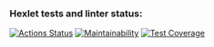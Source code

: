 ### Hexlet tests and linter status:
[![Actions Status](https://github.com/maxa27/frontend-project-46/actions/workflows/hexlet-check.yml/badge.svg)](https://github.com/maxa27/frontend-project-46/actions)
[![Maintainability](https://api.codeclimate.com/v1/badges/93066369b356c315d6e1/maintainability)](https://codeclimate.com/github/maxa27/frontend-project-46/maintainability)
[![Test Coverage](https://api.codeclimate.com/v1/badges/93066369b356c315d6e1/test_coverage)](https://codeclimate.com/github/maxa27/frontend-project-46/test_coverage)